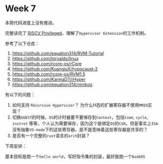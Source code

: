 # Week 7

本周代码进度上没有推进。

完整读完了 [RISCV Privileged](./riscv-privileged-20211203.pdf)，理解了`Hypervisor Extension`的工作机制。

参考了以下仓库：

1. https://github.com/equation314/RVM-Tutorial 
2. https://github.com/torvalds/linux
3. https://github.com/rcore-os/rCore
4. https://github.com/KuangjuX/hypocaust-2
5. https://github.com/rcore-os/RVM1.5
6. https://github.com/KarmaD7/rHyper
7. https://github.com/equation314/nimbos

有以下的问题：

1. 如何支持 `Recursive Hypervisor`？ 为什么H态的扩展寄存器不使用`MMIO`实现？
2. 切换`GUEST`的时候，`OS`的计时器要不要保存到`Context`，包括`time`, `cycle`, `instret` 等等，个人认为需要保存，因为这个是绑定`OS`的`CSR`。但是事实上`ISA`没有抽象`VS-mode`下的这些寄存器，是不是意味着这些寄存器是共享的？
3. 是否有一个完整的`rust`语言的`arch`封装？

下周安排：

基本目标是跑一个`hello world`，写好指令集的封装，最好能跑一个`NimbOS`